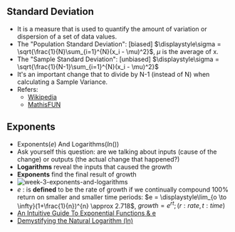 
## Standard Deviation
* It is a measure that is used to quantify the amount of variation or dispersion of a set of data values.
* The "Population Standard Deviation": [biased] $\displaystyle\sigma = \sqrt{\frac{1}{N}\sum_{i=1}^{N}(x_i - \mu)^2}$, $\mu$ is the average of x.
* The "Sample Standard Deviation": [unbiased] $\displaystyle\sigma = \sqrt{\frac{1}{N-1}\sum_{i=1}^{N}(x_i - \mu)^2}$
*  It's an important change that to
divide by N-1 (instead of N) when calculating a Sample Variance.
* Refers:
   * [Wikipedia](https://en.wikipedia.org/wiki/Standard_deviation)
   * [MathisFUN](https://www.mathsisfun.com/data/standard-deviation.html)

## Exponents
* Exponents($e$) And Logarithms($ln()$)
* Ask yourself this question: are we talking about inputs (cause of the change) or outputs (the actual change that happened?)
* **Logarithms** reveal the inputs that caused the growth
* **Exponents** find the final result of growth
* ![week-3-exponents-and-logarithms](https://i.imgur.com/LlUU73i.png)
* $e$ : is **defined** to be the rate of growth if we continually compound 100% return on smaller and smaller time periods: $e = \displaystyle\lim_{o \to \infty}(1+\frac{1}{n})^{n} \approx 2.718$, $growth = e^{rt}; (r: rate, t:time)$
* [An Intuitive Guide To Exponential Functions & e](https://betterexplained.com/articles/an-intuitive-guide-to-exponential-functions-e/)
* [Demystifying the Natural Logarithm (ln)](https://betterexplained.com/articles/demystifying-the-natural-logarithm-ln/)

